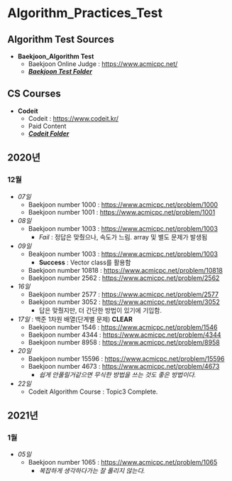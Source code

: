# Algorithm_Practices_Test

## Algorithm Test Sources
* **Baekjoon_Algorithm Test**
  * Baekjoon Online Judge : https://www.acmicpc.net/  
  * [***Baekjoon Test Folder***](./Baekjoon_test)

## CS Courses
* **Codeit**
  * Codeit : https://www.codeit.kr/
  * Paid Content
  * [***Codeit Folder***](./Codeit_Code)

## **2020년**
### 12월
* *07일*  
  * Baekjoon number 1000 : https://www.acmicpc.net/problem/1000
  * Baekjoon number 1001 : https://www.acmicpc.net/problem/1001
* *08일*
  * Baekjoon number 1003 : https://www.acmicpc.net/problem/1003
    * *Fail* : 정답은 맞췄으나, 속도가 느림. array 및 별도 문제가 발생됨
* *09일*  
  * Beakjoon number 1003 : https://www.acmicpc.net/problem/1003
    * **Success** : Vector class를 활용함
  * Baekjoon number 10818 : https://www.acmicpc.net/problem/10818
  * Baekjoon number 2562 : https://www.acmicpc.net/problem/2562
* *16일*
  * Baekjoon number 2577 : https://www.acmicpc.net/problem/2577
  * Baekjoon number 3052 : https://www.acmicpc.net/problem/3052
    * 답은 맞췄지만, 더 간단한 방법이 있기에 기입함.
* *17일* : 백준 1차원 배열(단계별 문제) **CLEAR**
  * Baekjoon number 1546 : https://www.acmicpc.net/problem/1546
  * Baekjoon number 4344 : https://www.acmicpc.net/problem/4344
  * Baekjoon number 8958 : https://www.acmicpc.net/problem/8958
* *20일*
  * Baekjoon number 15596 : https://www.acmicpc.net/problem/15596
  * Baekjoon number 4673 : https://www.acmicpc.net/problem/4673
    * *쉽게 안풀릴거같으면 무식한 방법을 쓰는 것도 좋은 방법이다.*
* *22일*
  * Codeit Algorithm Course : Topic3 Complete.

## **2021년**
### 1월
* *05일*
  * Baekjoon number 1065 : https://www.acmicpc.net/problem/1065
    * *복잡하게 생각하다가는 잘 풀리지 않는다.*

